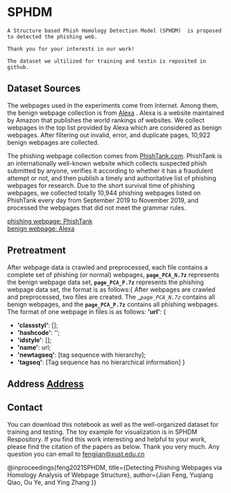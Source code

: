# SPHDM 
    A Structure based Phish Homology Detection Model (SPHDM)  is proposed to detected the phishing web.

    Thank you for your interests in our work!

    The dataset we ultilized for training and testin is reposited in github.

## Dataset Sources  

The webpages used in the experiments come from Internet. Among them, the benign webpage collection is from [Alexa](https://www.alexa.com/) . Alexa is a website maintained by Amazon that publishes the world rankings of websites. We collect webpages in the top list provided by Alexa which are considered as benign webpages. After filtering out invalid, error, and duplicate pages, 10,922 benign webpages are collected.

The phishing webpage collection comes from [PhishTank.com](https://phishtank.org/). PhishTank is an internationally well-known website which collects suspected phish submitted by anyone, verifies it according to whether it has a fraudulent attempt or not, and then publish a timely and authoritative list of phishing webpages for research. Due to the short survival time of phishing webpages, we collected totally 10,944 phishing webpages listed on PhishTank every day from September 2019 to November 2019, and processed the webpages that did not meet the grammar rules.


[phishing webpage: PhishTank](https://phishtank.org/)  
[benign webpage: Alexa](https://www.alexa.com/)  

## Pretreatment
After webpage data is crawled and preprocessed, each file contains a complete set of phishing (or normal) webpages, __`page_PCA_N.7z`__ represents the benign webpage data set, __`page_PCA_P.7z`__ represents the phishing webpage data set, the format is as follows:{
After webpages are crawled and preprocessed, two files are created. The __`page_PCA_N.7z`_ contains all benign webpages, and the __`page_PCA_P.7z`__ contains all phishing webpages. 
The format of one webpage in files is as follows:
__'url'__: {  
- __'classstyl'__:   [];  
- __'hashcode'__:    '';  
- __'idstyle'__:     [];  
- __'name'__:        url;  
- __'newtagseq'__:   [tag sequence with hierarchy];  
- __'tagseq'__:      [Tag sequence has no hierarchical information] 
}  

## Address [Address](https://github.com/qiaodaben/SPHDM-/tree/main/dataset)

## Contact
You can download this notebook as well as the well-organized dataset for training and testing. The toy example for visualization is in SPHDM Respository. If you find this work interesting and helpful to your work, please find the citation of the papers as below. Thank you very much. Any question you can email to fengjian@xust.edu.cn

 @inproceedings{feng2021SPHDM, title={Detecting Phishing Webpages via Homology Analysis of Webpage Structure}, author={Jian Feng, Yuqiang Qiao, Ou Ye, and Ying Zhang }}
